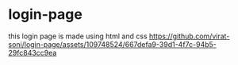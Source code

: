 # login-page
this login page is made using html and css
https://github.com/virat-soni/login-page/assets/109748524/667defa9-39d1-4f7c-94b5-29fc843cc9ea

